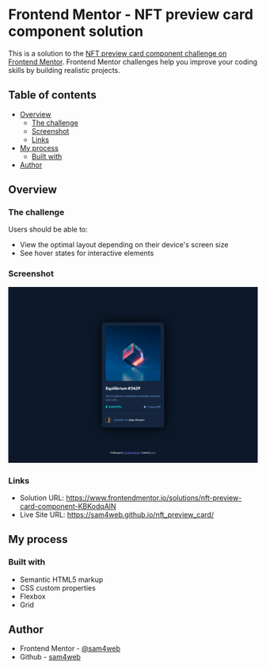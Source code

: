 # Frontend Mentor - NFT preview card component solution

This is a solution to the [NFT preview card component challenge on Frontend Mentor](https://www.frontendmentor.io/challenges/nft-preview-card-component-SbdUL_w0U). Frontend Mentor challenges help you improve your coding skills by building realistic projects.

## Table of contents

- [Overview](#overview)
  - [The challenge](#the-challenge)
  - [Screenshot](#screenshot)
  - [Links](#links)
- [My process](#my-process)
  - [Built with](#built-with)
- [Author](#author)

## Overview

### The challenge

Users should be able to:

- View the optimal layout depending on their device's screen size
- See hover states for interactive elements

### Screenshot

![screenshot](./screenshot.png)

### Links

- Solution URL: https://www.frontendmentor.io/solutions/nft-preview-card-component-KBKodqAlN
- Live Site URL: https://sam4web.github.io/nft_preview_card/

## My process

### Built with

- Semantic HTML5 markup
- CSS custom properties
- Flexbox
- Grid

## Author

- Frontend Mentor - [@sam4web](https://www.frontendmentor.io/profile/sam4web)
- Github - [sam4web](https://github.com/sam4web)
